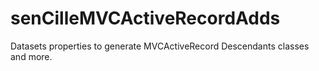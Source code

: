 # senCilleMVCActiveRecordAdds
Datasets properties to generate MVCActiveRecord Descendants classes and more. 
